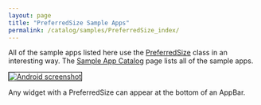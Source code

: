 ```yaml
---
layout: page
title: "PreferredSize Sample Apps"
permalink: /catalog/samples/PreferredSize_index/
---
```


All of the sample apps listed here use the <a href="https://docs.flutter.io/flutter/material/PreferredSize-class.html">PreferredSize</a> class in an interesting way. The <a href="/catalog/samples/">Sample App Catalog</a> page lists all of the sample apps.

<div class="container-fluid">
  <div class="row" style="margin-bottom: 32px">
    <a href="/catalog/samples/app-bar-bottom/">
      <div class="col-md-3">
        <img style="border:1px solid #000000" src="https://storage.googleapis.com/flutter-catalog/cb4a54db8fb3726bf4293b9cc5cb12ce16883803/app_bar_bottom_small.png" alt="Android screenshot" class="img-responsive">
      </div>
   </a>
    <div class="col-md-9">
      <p>
        Any widget with a PreferredSize can appear at the bottom of an AppBar.
      </p>
    </div>
  </div>

</div>
